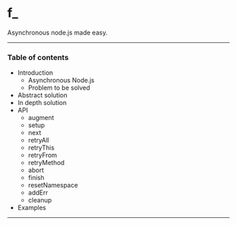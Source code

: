 f_
==

Asynchronous node.js made easy.

---

### Table of contents

* Introduction
    - Asynchronous Node.js
    - Problem to be solved
* Abstract solution
* In depth solution
* API
    - augment
    - setup
    - next
    - retryAll
    - retryThis
    - retryFrom
    - retryMethod
    - abort
    - finish
    - resetNamespace
    - addErr
    - cleanup
* Examples

---